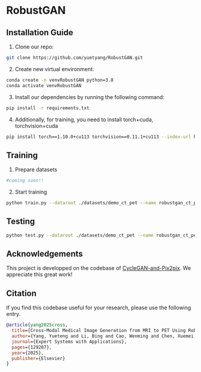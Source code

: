# RobustGAN
## Installation Guide
1. Clone our repo:
```bash
git clone https://github.com/yuetyang/RobustGAN.git
```
2. Create new virtual environment:
```bash
conda create -n venvRobustGAN python=3.8
conda activate venvRobustGAN
```
3. Install our dependencies by running the following command:
```bash
pip install -r requirements.txt
```
4. Additionally, for training, you need to install torch+cuda, torchvision+cuda
```bash
pip install torch==1.10.0+cu113 torchvision==0.11.1+cu113 --index-url https://download.pytorch.org/whl/cu113
```
## Training
1. Prepare datasets
```bash
#coming soon!!
```
2. Start training
```bash
python train.py --dataroot ./datasets/demo_ct_pet --name robustgan_ct_pet --model robustgan --netG robustgan
```
## Testing
```bash
python test.py --dataroot ./datasets/demo_ct_pet --name robustgan_ct_pet --model robustgan --netG robustgan
```
## Acknowledgements
This project is developped on the codebase of [CycleGAN-and-Pix2pix](https://github.com/junyanz/pytorch-CycleGAN-and-pix2pix.git). We  appreciate this great work! 
## Citation
If you find this codebase useful for your research, please use the following entry.
```BibTeX
@article{yang2025cross,
  title={Cross-Modal Medical Image Generation from MRI to PET Using Robust Generative Adversarial Network},
  author={Yang, Yueteng and Li, Bing and Cao, Wenming and Chen, Xuemei and Li, Weikai},
  journal={Expert Systems with Applications},
  pages={129287},
  year={2025},
  publisher={Elsevier}
}
```
